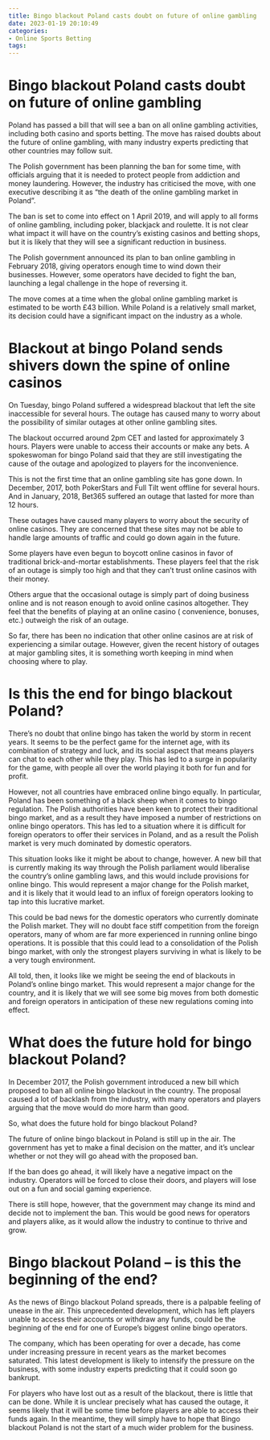 ```yaml
---
title: Bingo blackout Poland casts doubt on future of online gambling
date: 2023-01-19 20:10:49
categories:
- Online Sports Betting
tags:
---
```



#  Bingo blackout Poland casts doubt on future of online gambling

Poland has passed a bill that will see a ban on all online gambling activities, including both casino and sports betting. The move has raised doubts about the future of online gambling, with many industry experts predicting that other countries may follow suit.

The Polish government has been planning the ban for some time, with officials arguing that it is needed to protect people from addiction and money laundering. However, the industry has criticised the move, with one executive describing it as “the death of the online gambling market in Poland”.

The ban is set to come into effect on 1 April 2019, and will apply to all forms of online gambling, including poker, blackjack and roulette. It is not clear what impact it will have on the country’s existing casinos and betting shops, but it is likely that they will see a significant reduction in business.

The Polish government announced its plan to ban online gambling in February 2018, giving operators enough time to wind down their businesses. However, some operators have decided to fight the ban, launching a legal challenge in the hope of reversing it.

The move comes at a time when the global online gambling market is estimated to be worth £43 billion. While Poland is a relatively small market, its decision could have a significant impact on the industry as a whole.

#  Blackout at bingo Poland sends shivers down the spine of online casinos

On Tuesday, bingo Poland suffered a widespread blackout that left the site inaccessible for several hours. The outage has caused many to worry about the possibility of similar outages at other online gambling sites.

The blackout occurred around 2pm CET and lasted for approximately 3 hours. Players were unable to access their accounts or make any bets. A spokeswoman for bingo Poland said that they are still investigating the cause of the outage and apologized to players for the inconvenience.

This is not the first time that an online gambling site has gone down. In December, 2017, both PokerStars and Full Tilt went offline for several hours. And in January, 2018, Bet365 suffered an outage that lasted for more than 12 hours.

These outages have caused many players to worry about the security of online casinos. They are concerned that these sites may not be able to handle large amounts of traffic and could go down again in the future.

Some players have even begun to boycott online casinos in favor of traditional brick-and-mortar establishments. These players feel that the risk of an outage is simply too high and that they can’t trust online casinos with their money.

Others argue that the occasional outage is simply part of doing business online and is not reason enough to avoid online casinos altogether. They feel that the benefits of playing at an online casino ( convenience, bonuses, etc.) outweigh the risk of an outage.

So far, there has been no indication that other online casinos are at risk of experiencing a similar outage. However, given the recent history of outages at major gambling sites, it is something worth keeping in mind when choosing where to play.

#  Is this the end for bingo blackout Poland?

There’s no doubt that online bingo has taken the world by storm in recent years. It seems to be the perfect game for the internet age, with its combination of strategy and luck, and its social aspect that means players can chat to each other while they play. This has led to a surge in popularity for the game, with people all over the world playing it both for fun and for profit.

However, not all countries have embraced online bingo equally. In particular, Poland has been something of a black sheep when it comes to bingo regulation. The Polish authorities have been keen to protect their traditional bingo market, and as a result they have imposed a number of restrictions on online bingo operators. This has led to a situation where it is difficult for foreign operators to offer their services in Poland, and as a result the Polish market is very much dominated by domestic operators.

This situation looks like it might be about to change, however. A new bill that is currently making its way through the Polish parliament would liberalise the country’s online gambling laws, and this would include provisions for online bingo. This would represent a major change for the Polish market, and it is likely that it would lead to an influx of foreign operators looking to tap into this lucrative market.

This could be bad news for the domestic operators who currently dominate the Polish market. They will no doubt face stiff competition from the foreign operators, many of whom are far more experienced in running online bingo operations. It is possible that this could lead to a consolidation of the Polish bingo market, with only the strongest players surviving in what is likely to be a very tough environment.

All told, then, it looks like we might be seeing the end of blackouts in Poland’s online bingo market. This would represent a major change for the country, and it is likely that we will see some big moves from both domestic and foreign operators in anticipation of these new regulations coming into effect.

#  What does the future hold for bingo blackout Poland?

In December 2017, the Polish government introduced a new bill which proposed to ban all online bingo blackout in the country. The proposal caused a lot of backlash from the industry, with many operators and players arguing that the move would do more harm than good.

So, what does the future hold for bingo blackout Poland?

The future of online bingo blackout in Poland is still up in the air. The government has yet to make a final decision on the matter, and it’s unclear whether or not they will go ahead with the proposed ban.

If the ban does go ahead, it will likely have a negative impact on the industry. Operators will be forced to close their doors, and players will lose out on a fun and social gaming experience.

There is still hope, however, that the government may change its mind and decide not to implement the ban. This would be good news for operators and players alike, as it would allow the industry to continue to thrive and grow.

#  Bingo blackout Poland – is this the beginning of the end?

As the news of Bingo blackout Poland spreads, there is a palpable feeling of unease in the air. This unprecedented development, which has left players unable to access their accounts or withdraw any funds, could be the beginning of the end for one of Europe’s biggest online bingo operators.

The company, which has been operating for over a decade, has come under increasing pressure in recent years as the market becomes saturated. This latest development is likely to intensify the pressure on the business, with some industry experts predicting that it could soon go bankrupt.

For players who have lost out as a result of the blackout, there is little that can be done. While it is unclear precisely what has caused the outage, it seems likely that it will be some time before players are able to access their funds again. In the meantime, they will simply have to hope that Bingo blackout Poland is not the start of a much wider problem for the business.